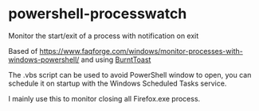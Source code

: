 # powershell-processwatch
Monitor the start/exit of a process with notification on exit

Based of https://www.faqforge.com/windows/monitor-processes-with-windows-powershell/ and using [BurntToast](https://github.com/Windos/BurntToast)

The .vbs script can be used to avoid PowerShell window to open, you can schedule it on startup with the Windows Scheduled Tasks service.

I mainly use this to monitor closing all Firefox.exe process.
